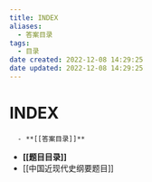 ```yaml
---
title: INDEX
aliases:
  - 答案目录
tags:
  - 目录
date created: 2022-12-08 14:29:25
date updated: 2022-12-08 14:29:25
---
```


# INDEX

      - **[[答案目录]]**
- **[[题目目录]]**
- [[中国近现代史纲要题目]]

